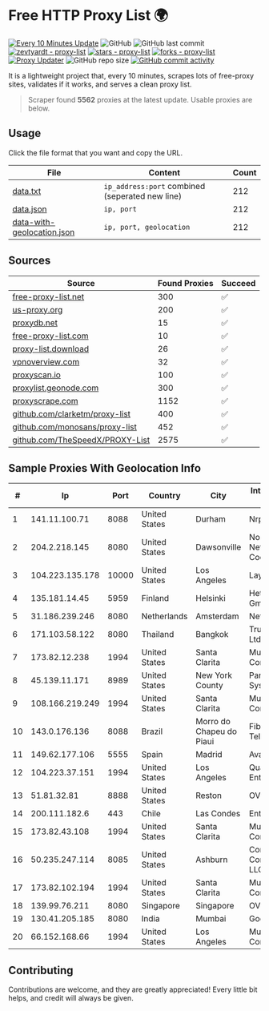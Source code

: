 
# Free HTTP Proxy List 🌍

[![Every 10 Minutes Update](https://github.com/mertguvencli/http-proxy-list/actions/workflows/main.yml/badge.svg?branch=main)](https://github.com/mertguvencli/http-proxy-list/actions/workflows/main.yml)
![GitHub](https://img.shields.io/github/license/mertguvencli/http-proxy-list)
![GitHub last commit](https://img.shields.io/github/last-commit/mertguvencli/http-proxy-list)
[![zevtyardt - proxy-list](https://img.shields.io/static/v1?label=zevtyardt&message=proxy-list&color=blue&logo=github)](https://github.com/zevtyardt/proxy-list "Go to GitHub repo")
[![stars - proxy-list](https://img.shields.io/github/stars/zevtyardt/proxy-list?style=social)](https://github.com/zevtyardt/proxy-list)
[![forks - proxy-list](https://img.shields.io/github/forks/zevtyardt/proxy-list?style=social)](https://github.com/zevtyardt/proxy-list)
[![Proxy Updater](https://github.com/zevtyardt/proxy-list/workflows/Proxy%20Updater/badge.svg)](https://github.com/zevtyardt/proxy-list/actions?query=workflow:"Proxy+Updater")
![GitHub repo size](https://img.shields.io/github/repo-size/zevtyardt/proxy-list)
[![GitHub commit activity](https://img.shields.io/github/commit-activity/m/zevtyardt/proxy-list?logo=commits)](https://github.com/zevtyardt/proxy-list/commits/main)

It is a lightweight project that, every 10 minutes, scrapes lots of free-proxy sites, validates if it works, and serves a clean proxy list.

> Scraper found **5562** proxies at the latest update. Usable proxies are below.

## Usage

Click the file format that you want and copy the URL.

|File|Content|Count|
|----|-------|-----|
|[data.txt](https://raw.githubusercontent.com/mertguvencli/http-proxy-list/main/proxy-list/data.txt)|`ip_address:port` combined (seperated new line)|212|
|[data.json](https://raw.githubusercontent.com/mertguvencli/http-proxy-list/main/proxy-list/data.json)|`ip, port`|212|
|[data-with-geolocation.json](https://raw.githubusercontent.com/mertguvencli/http-proxy-list/main/proxy-list/data-with-geolocation.json)|`ip, port, geolocation`|212|

## Sources

|Source|Found Proxies|Succeed|
|------|-------------|-------|
|[free-proxy-list.net](https://free-proxy-list.net)|300|✅|
|[us-proxy.org](https://www.us-proxy.org)|200|✅|
|[proxydb.net](http://proxydb.net)|15|✅|
|[free-proxy-list.com](https://free-proxy-list.com/?page=&port=&type%5B%5D=http&type%5B%5D=https&up_time=0&search=Search)|10|✅|
|[proxy-list.download](https://www.proxy-list.download/HTTP)|26|✅|
|[vpnoverview.com](https://vpnoverview.com/privacy/anonymous-browsing/free-proxy-servers)|32|✅|
|[proxyscan.io](https://www.proxyscan.io)|100|✅|
|[proxylist.geonode.com](https://proxylist.geonode.com/api/proxy-list?limit=300&page=1&sort_by=lastChecked&sort_type=desc&protocols=http,https)|300|✅|
|[proxyscrape.com](https://api.proxyscrape.com/v2/?request=displayproxies&protocol=http&timeout=10000&country=all&ssl=all&anonymity=all)|1152|✅|
|[github.com/clarketm/proxy-list](https://raw.githubusercontent.com/clarketm/proxy-list/master/proxy-list-raw.txt)|400|✅|
|[github.com/monosans/proxy-list](https://raw.githubusercontent.com/monosans/proxy-list/main/proxies/http.txt)|452|✅|
|[github.com/TheSpeedX/PROXY-List](https://raw.githubusercontent.com/TheSpeedX/PROXY-List/master/http.txt)|2575|✅|


## Sample Proxies With Geolocation Info

|#|Ip|Port|Country|City|Internet Service Provider|
|-|--|----|-------|----|-------------------------|
|1|141.11.100.71|8088|United States|Durham|Nrp Network LLC|
|2|204.2.218.145|8080|United States|Dawsonville|North Georgia Network Cooperative, Inc.|
|3|104.223.135.178|10000|United States|Los Angeles|LayerHost|
|4|135.181.14.45|5959|Finland|Helsinki|Hetzner Online GmbH|
|5|31.186.239.246|8080|Netherlands|Amsterdam|NetSkope Inc|
|6|171.103.58.122|8080|Thailand|Bangkok|True Internet Co., Ltd.|
|7|173.82.12.238|1994|United States|Santa Clarita|Multacom Corporation|
|8|45.139.11.171|8989|United States|New York County|Pars Parva System LLC|
|9|108.166.219.249|1994|United States|Santa Clarita|Multacom Corporation|
|10|143.0.176.136|8088|Brazil|Morro do Chapeu do Piaui|Fiberlink Telecom Ltda|
|11|149.62.177.106|5555|Spain|Madrid|Avatel Telecom|
|12|104.223.37.151|1994|United States|Los Angeles|QuadraNet Enterprises LLC|
|13|51.81.32.81|8888|United States|Reston|OVH SAS|
|14|200.111.182.6|443|Chile|Las Condes|Entel Chile S.A.|
|15|173.82.43.108|1994|United States|Santa Clarita|Multacom Corporation|
|16|50.235.247.114|8085|United States|Ashburn|Comcast Cable Communications, LLC|
|17|173.82.102.194|1994|United States|Santa Clarita|Multacom Corporation|
|18|139.99.76.211|8080|Singapore|Singapore|OVH SAS|
|19|130.41.205.185|8080|India|Mumbai|Google LLC|
|20|66.152.168.66|1994|United States|Los Angeles|Multacom Corporation|



## Contributing

Contributions are welcome, and they are greatly appreciated! Every
little bit helps, and credit will always be given.

